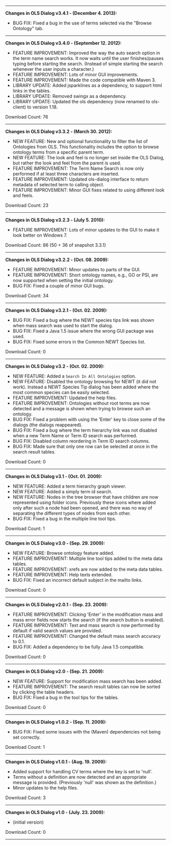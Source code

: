 
---


**Changes in OLS Dialog v3.4.1 - (December 4. 2013):**
  * BUG FIX: Fixed a bug in the use of terms selected via the "Browse Ontology" tab.


---


**Changes in OLS Dialog v3.4.0 - (September 12. 2012):**
  * FEATURE IMPROVEMENT: Improved the way the auto search option in the term name search works. It now waits until the user finishes/pauses typing before starting the search. (Instead of simple starting the search whenever the user inputs a character.)
  * FEATURE IMPROVEMENT: Lots of minor GUI improvements.
  * FEATURE IMPROVEMENT: Made the code compatible with Maven 3.
  * LIBRARY UPDATE: Added jsparklines as a dependency, to support html links in the tables.
  * LIBRARY UPDATE: Removed swingx as a dependency.
  * LIBRARY UPDATE: Updated the ols dependency (now renamed to ols-client) to version 1.18.

Download Count: 76


---


**Changes in OLS Dialog v3.3.2 - (March 30. 2012):**
  * NEW FEATURE: New and optional functionality to filter the list of Ontologies from OLS. This functionality includes the option to browse ontology terms from a specific parent term.
  * NEW FEATURE: The look and feel is no longer set inside the OLS Dialog, but rather the look and feel from the parent is used.
  * FEATURE IMPROVEMENT: The Term Name Search is now only performed if at least three characters are inserted.
  * FEATURE IMPROVEMENT: Updated ols-dialog interface to return metadata of selected term to calling object.
  * FEATURE IMPROVEMENT: Minor GUI fixes related to using different look and feels.

Download Count: 23


---


**Changes in OLS Dialog v3.2.3 - (July 5. 2010):**
  * FEATURE IMPROVEMENT: Lots of minor updates to the GUI to make it look better on Windows 7.

Download Count: 86 (50 + 36 of snapshot 3.3.1)


---


**Changes in OLS Dialog v3.2.2 - (Oct. 08. 2009):**
  * FEATURE IMPROVEMENT: Minor updates to parts of the GUI.
  * FEATURE IMPROVEMENT: Short ontology names, e.g., GO or PSI, are now supported when setting the initial ontology.
  * BUG FIX: Fixed a couple of minor GUI bugs.

Download Count: 34


---


**Changes in OLS Dialog v3.2.1 - (Oct. 02. 2009):**
  * BUG FIX: Fixed a bug where the NEWT species tips link was shown when mass search was used to start the dialog.
  * BUG FIX: Fixed a Java 1.5 issue where the wrong GUI package was used.
  * BUG FIX: Fixed some errors in the Common NEWT Species list.

Download Count: 0


---


**Changes in OLS Dialog v3.2 - (Oct. 02. 2009):**
  * NEW FEATURE: Added a `Search In All Ontologies` option.
  * NEW FEATURE: Disabled the ontology browsing for NEWT (it did not work). Instead a NEWT Species Tip dialog has been added where the most common species can be easily selected.
  * FEATURE IMPROVEMENT: Updated the help files.
  * FEATURE IMPROVEMENT: Ontologies without root terms are now detected and a message is shown when trying to browse such an ontology.
  * BUG FIX: Fixed a problem with using the 'Enter' key to close some of the dialogs (the dialogs reappeared).
  * BUG FIX: Fixed a bug where the term hierarchy link was not disabled when a new Term Name or Term ID search was performed.
  * BUG FIX: Disabled column reordering in Term ID search columns.
  * BUG FIX: Made sure that only one row can be selected at once in the search result tables.

Download Count: 0


---


**Changes in OLS Dialog v3.1 - (Oct. 01. 2009):**
  * NEW FEATURE: Added a term hierarchy graph viewer.
  * NEW FEATURE: Added a simply term id search.
  * NEW FEATURE: Nodes in the tree browser that have children are now represented using folder icons. Previously these icons where added only after such a node had been opened, and there was no way of separating the different types of nodes from each other.
  * BUG FIX: Fixed a bug in the multiple line tool tips.

Download Count: 1


---


**Changes in OLS Dialog v3.0 - (Sep. 29. 2009):**
  * NEW FEATURE: Browse ontology feature added.
  * FEATURE IMPROVEMENT: Multiple line tool tips added to the meta data tables.
  * FEATURE IMPROVEMENT: xrefs are now added to the meta data tables.
  * FEATURE IMPROVEMENT: Help texts extended.
  * BUG FIX: Fixed an incorrect default subject in the mailto links.

Download Count: 0


---


**Changes in OLS Dialog v2.0.1 - (Sep. 23. 2009):**
  * FEATURE IMPROVEMENT: Clicking 'Enter' in the modification mass and mass error fields now starts the search (if the search button is enabled).
  * FEATURE IMPROVEMENT: Text and mass search is now performed by default if valid search values are provided.
  * FEATURE IMPROVEMENT: Changed the default mass search accuracy to 0.1.
  * BUG FIX: Added a dependency to be fully Java 1.5 compatible.

Download Count: 0


---


**Changes in OLS Dialog v2.0 - (Sep. 21. 2009):**
  * NEW FEATURE: Support for modification mass search has been added.
  * FEATURE IMPROVEMENT: The search result tables can now be sorted by clicking the table headers.
  * BUG FIX: Fixed a bug in the tool tips for the tables.

Download Count: 0


---


**Changes in OLS Dialog v1.0.2 - (Sep. 11. 2009):**
  * BUG FIX: Fixed some issues with the (Maven) dependencies not being set correctly.

Download Count: 1


---


**Changes in OLS Dialog v1.0.1 - (Aug. 19. 2009):**
  * Added support for handling CV terms where the key is set to 'null'.
  * Terms without a definition are now detected and an appropriate message is provided. (Previously 'null' was shown as the definition.)
  * Minor updates to the help files.

Download Count: 3


---


**Changes in OLS Dialog v1.0 - (July. 23. 2009):**
  * (initial version)

Download Count: 0


---
